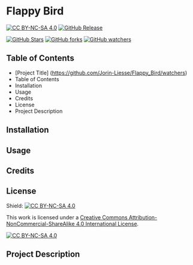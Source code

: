# Flappy Bird
[![CC BY-NC-SA 4.0][cc-by-nc-sa-shield]][cc-by-nc-sa]
[![GitHub Release](https://img.shields.io/github/v/release/Jorin-Liesse/Flappy_Bird)](https://github.com/Jorin-Liesse/Flappy_Bird/releases)

[![GitHub Stars](https://img.shields.io/github/stars/Jorin-Liesse/Flappy_Bird)](https://github.com/Jorin-Liesse/Flappy_Bird/stargazers)
[![GitHub forks](https://img.shields.io/github/forks/Jorin-Liesse/Flappy_Bird)](https://github.com/Jorin-Liesse/Flappy_Bird/forks)
[![GitHub watchers](https://img.shields.io/github/watchers/Jorin-Liesse/Flappy_Bird)](https://github.com/Jorin-Liesse/Flappy_Bird/watchers)

## Table of Contents
- [Project Title] (https://github.com/Jorin-Liesse/Flappy_Bird/watchers)
- Table of Contents
- Installation
- Usage
- Credits
- License
- Project Description

## Installation

## Usage

## Credits

## License
Shield: [![CC BY-NC-SA 4.0][cc-by-nc-sa-shield]][cc-by-nc-sa]

This work is licensed under a
[Creative Commons Attribution-NonCommercial-ShareAlike 4.0 International License][cc-by-nc-sa].

[![CC BY-NC-SA 4.0][cc-by-nc-sa-image]][cc-by-nc-sa]

[cc-by-nc-sa]: http://creativecommons.org/licenses/by-nc-sa/4.0/
[cc-by-nc-sa-image]: https://licensebuttons.net/l/by-nc-sa/4.0/88x31.png
[cc-by-nc-sa-shield]: https://img.shields.io/badge/License-CC%20BY--NC--SA%204.0-lightgrey.svg

## Project Description
